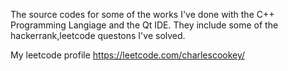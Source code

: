 The source codes for some of the works I've done with the C++ Programming Langiage and the Qt IDE.
They include some of the hackerrank,leetcode questons I've solved.

My leetcode profile
https://leetcode.com/charlescookey/
